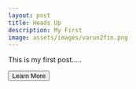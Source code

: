 ```yaml
---
layout: post
title: Heads Up
description: My First
image: assets/images/varun2fin.png
---
```


<head>
<meta name="viewport" content="width=device-width, initial-scale=1">
<style>
#more {display: none;}
</style>
</head>
<body>
  <p> This is my first post.<span id="dots">....</span><span id="more">Didn't get better description than my title.So,I put this instead of default stupid lorem ipsum...Thank you</span><p>
  <button onclick="myFunction()" id= "myBtn" class="button">Learn More</button>



<script>
function myFunction() {
  var dots = document.getElementById("dots");
  var moreText = document.getElementById("more");
  var btnText = document.getElementById("myBtn");

  if (dots.style.display === "none") {
    dots.style.display = "inline";
    btnText.innerHTML = "Learn more"; 
    moreText.style.display = "none";
  } else {
    dots.style.display = "none";
    btnText.innerHTML = "Read less"; 
    moreText.style.display = "inline";
  }
}
</script>




